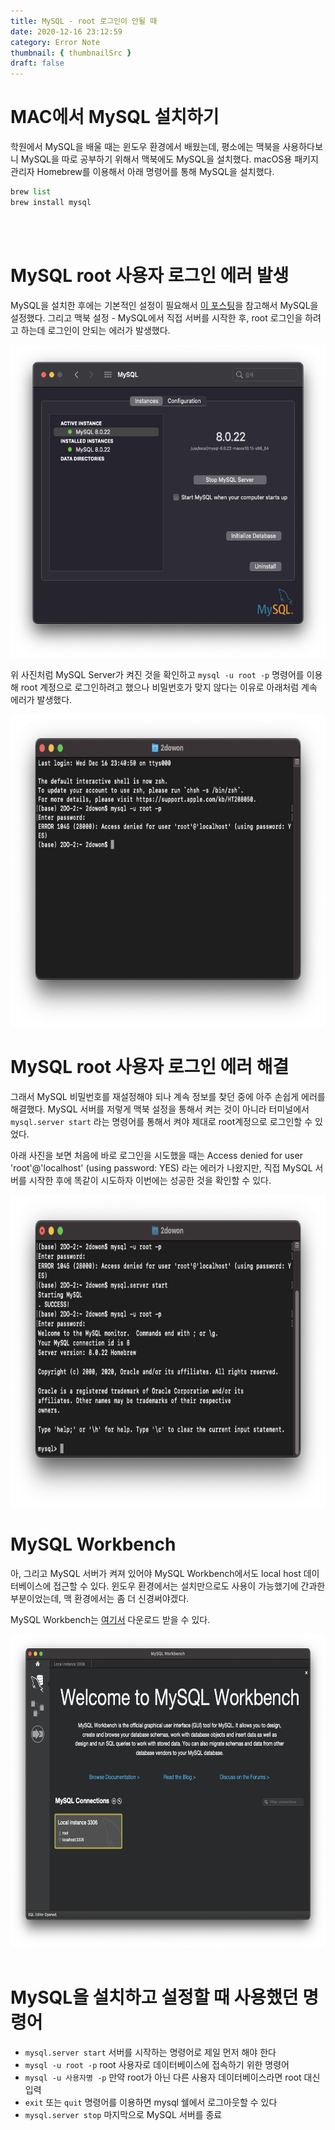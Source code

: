 ```yaml
---
title: MySQL - root 로그인이 안될 때
date: 2020-12-16 23:12:59
category: Error Note
thumbnail: { thumbnailSrc }
draft: false
---
```


# MAC에서 MySQL 설치하기

학원에서 MySQL을 배울 때는 윈도우 환경에서 배웠는데, 평소에는 맥북을 사용하다보니 MySQL을 따로 공부하기 위해서 맥북에도 MySQL을 설치했다. macOS용 패키지 관리자 Homebrew를 이용해서 아래 명령어를 통해 MySQL을 설치했다.

```python
brew list
brew install mysql
```

</br>
</br>

# MySQL root 사용자 로그인 에러 발생

MySQL을 설치한 후에는 기본적인 설정이 필요해서 [이 포스팅](https://whitepaek.tistory.com/16)을 참고해서 MySQL을 설정했다. 그리고 맥북 설정 - MySQL에서 직접 서버를 시작한 후, root 로그인을 하려고 하는데 로그인이 안되는 에러가 발생했다.

<img src="./image/mysql_login1.png"  width="700" height="500">

위 사진처럼 MySQL Server가 켜진 것을 확인하고 `mysql -u root -p` 명령어를 이용해 root 계정으로 로그인하려고 했으나 비밀번호가 맞지 않다는 이유로 아래처럼 계속 에러가 발생했다.

<img src="./image/mysql_login2.png"  width="700" height="500">

# MySQL root 사용자 로그인 에러 해결

그래서 MySQL 비밀번호를 재설정해야 되나 계속 정보를 찾던 중에 아주 손쉽게 에러를 해결했다. MySQL 서버를 저렇게 맥북 설정을 통해서 켜는 것이 아니라 터미널에서 `mysql.server start` 라는 명령어를 통해서 켜야 제대로 root계정으로 로그인할 수 있었다.

아래 사진을 보면 처음에 바로 로그인을 시도했을 때는 Access denied for user 'root'@'localhost' (using password: YES) 라는 에러가 나왔지만, 직접 MySQL 서버를 시작한 후에 똑같이 시도하자 이번에는 성공한 것을 확인할 수 있다.

<img src="./image/mysql_login3.png"  width="700" height="500">

# MySQL Workbench

아, 그리고 MySQL 서버가 켜져 있어야 MySQL Workbench에서도 local host 데이터베이스에 접근할 수 있다. 윈도우 환경에서는 설치만으로도 사용이 가능했기에 간과한 부분이었는데, 맥 환경에서는 좀 더 신경써야겠다.

MySQL Workbench는 [여기서](https://dev.mysql.com/downloads/workbench/) 다운로드 받을 수 있다.

<img src="./image/mysql_login5.png"  width="700" height="500">

</br>
</br>

# MySQL을 설치하고 설정할 때 사용했던 명령어

- `mysql.server start` 서버를 시작하는 명령어로 제일 먼저 해야 한다
- `mysql -u root -p` root 사용자로 데이터베이스에 접속하기 위한 명령어
- `mysql -u 사용자명 -p` 만약 root가 아닌 다른 사용자 데이터베이스라면 root 대신 입력
- `exit` 또는 `quit` 명령어를 이용하면 mysql 쉘에서 로그아웃할 수 있다
- `mysql.server stop` 마지막으로 MySQL 서버를 종료
